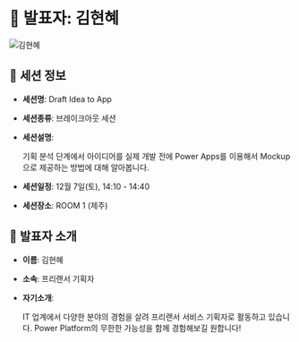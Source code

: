 # 🎤 발표자: 김현혜

<div class="container">
    <div class="row justify-content-center">
        <div class="col-md-4 profile mb-4 text-center">
            <img src="../images/speakers/hyunhyekim.jpg" alt="김현혜" class="img-fluid" />
        </div>
    </div>
</div>

## 🔎 세션 정보

- **세션명**: Draft Idea to App
- **세션종류**: 브레이크아웃 세션
- **세션설명**:

  기획 분석 단계에서 아이디어를 실제 개발 전에 Power Apps를 이용해서 Mockup으로 제공하는 방법에 대해 알아봅니다.

- **세션일정**: 12월 7일(토), 14:10 - 14:40
- **세션장소**: ROOM 1 (제주)

## 📜 발표자 소개

- **이름**: 김현혜
- **소속**: 프리랜서 기획자
- **자기소개**:

  IT 업계에서 다양한 분야의 경험을 살려 프리랜서 서비스 기획자로 활동하고 있습니다. Power Platform의 무한한 가능성을 함께 경험해보길 원합니다!